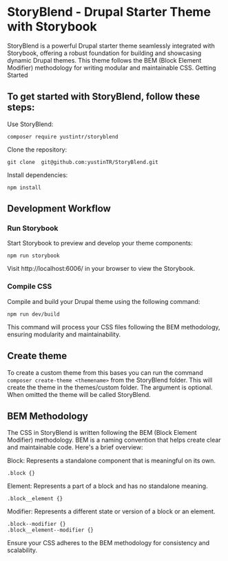 <h1> StoryBlend - Drupal Starter Theme with Storybook </h1>

StoryBlend is a powerful Drupal starter theme seamlessly integrated with Storybook, offering a robust foundation for building and showcasing dynamic Drupal themes. This theme follows the BEM (Block Element Modifier) methodology for writing modular and maintainable CSS.
Getting Started

<h2>To get started with StoryBlend, follow these steps:</h2>

  Use StoryBlend:

    composer require yustintr/storyblend
    

  Clone the repository:

    git clone  git@github.com:yustinTR/StoryBlend.git


Install dependencies:

    npm install

<h2>Development Workflow</h2>
<h3>Run Storybook</h3>

Start Storybook to preview and develop your theme components:


    npm run storybook

Visit http://localhost:6006/ in your browser to view the Storybook.

<h3>Compile CSS</h3>

Compile and build your Drupal theme using the following command:


    npm run dev/build

This command will process your CSS files following the BEM methodology, ensuring modularity and maintainability.

<h2>Create theme</h2>

To create a custom theme from this bases you can run the command ``` composer create-theme <themename> ```
from the StoryBlend folder. This will create the theme in the themes/custom folder.
The <themename> argument is optional. When omitted the theme will be called StoryBlend.

<h2>BEM Methodology</h2>

The CSS in StoryBlend is written following the BEM (Block Element Modifier) methodology. BEM is a naming convention that helps create clear and maintainable code. Here's a brief overview:

Block: Represents a standalone component that is meaningful on its own.


    .block {}

Element: Represents a part of a block and has no standalone meaning.


    .block__element {}

Modifier: Represents a different state or version of a block or an element.

    .block--modifier {}
    .block__element--modifier {}

Ensure your CSS adheres to the BEM methodology for consistency and scalability.
